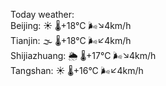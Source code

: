 Today weather:  
Beijing: ☀️   🌡️+18°C 🌬️↘4km/h  
Tianjin: 🌫  🌡️+18°C 🌬️↙4km/h  
Shijiazhuang: 🌦   🌡️+17°C 🌬️↘4km/h  
Tangshan: ☀️   🌡️+16°C 🌬️↙4km/h  
